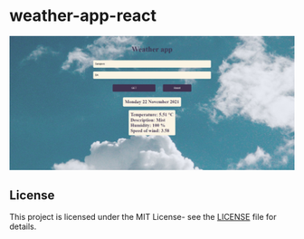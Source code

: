 # weather-app-react

![screenshot](screenshot.png)

## License

This project is licensed under the MIT License- see the [LICENSE](LICENSE) file for details.
